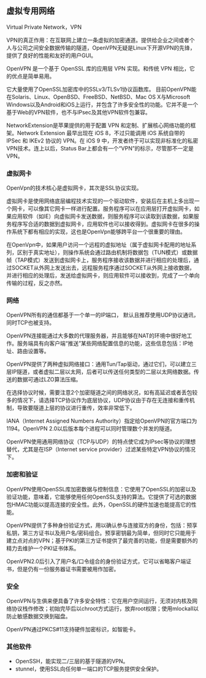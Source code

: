 ## 虚拟专用网络

Virtual Private Network，VPN

VPN的真正作用：在互联网上建立一条虚拟的加密通道。提供给企业之间或者个人与公司之间安全数据传输的隧道，OpenVPN无疑是Linux下开源VPN的先锋，提供了良好的性能和友好的用户GUI。

OpenVPN 是一个基于 OpenSSL 库的应用层 VPN 实现。和传统 VPN 相比，它的优点是简单易用。

它大量使用了OpenSSL加密库中的SSLv3/TLSv1协议函数库。
目前OpenVPN能在Solaris、Linux、OpenBSD、FreeBSD、NetBSD、Mac OS X与Microsoft Windows以及Android和iOS上运行，并包含了许多安全性的功能。它并不是一个基于Web的VPN软件，也不与IPsec及其他VPN软件包兼容。

NetworkExtension是苹果提供的用于配置 VPN 和定制、扩展核心网络功能的框架。Network Extension 最早出现在 iOS 8，不过只能调用 iOS 系统自带的 IPSec 和 IKEv2 协议的 VPN。在 iOS 9 中，开发者终于可以实现非标准化的私密VPN技术。连上以后，Status Bar上都会有一个“VPN”的标示，尽管那不一定是VPN。



### 虚拟网卡

OpenVpn的技术核心是虚拟网卡，其次是SSL协议实现。

虚拟网卡是使用网络底层编程技术实现的一个驱动软件，安装后在主机上多出现一个网卡，可以像其它网卡一样进行配置。服务程序可以在应用层打开虚拟网卡，如果应用软件（如IE）向虚拟网卡发送数据，则服务程序可以读取到该数据，如果服务程序写合适的数据到虚拟网卡，应用软件也可以接收得到。虚拟网卡在很多的操作系统下都有相应的实现，这也是OpenVpn能够跨平台一个很重要的理由。

在OpenVpn中，如果用户访问一个远程的虚拟地址（属于虚拟网卡配用的地址系列，区别于真实地址），则操作系统会通过路由机制将数据包（TUN模式）或数据帧（TAP模式）发送到虚拟网卡上，服务程序接收该数据并进行相应的处理后，通过SOCKET从外网上发送出去，远程服务程序通过SOCKET从外网上接收数据，并进行相应的处理后，发送给虚拟网卡，则应用软件可以接收到，完成了一个单向传输的过程，反之亦然。


### 网络

OpenVPN所有的通信都基于一个单一的IP端口， 默认且推荐使用UDP协议通讯，同时TCP也被支持。

OpenVPN连接能通过大多数的代理服务器，并且能够在NAT的环境中很好地工作。服务端具有向客户端“推送”某些网络配置信息的功能，这些信息包括：IP地址、路由设置等。

OpenVPN提供了两种虚拟网络接口：通用Tun/Tap驱动，通过它们，可以建立三层IP隧道，或者虚拟二层以太网，后者可以传送任何类型的二层以太网络数据。传送的数据可通过LZO算法压缩。

在选择协议时候，需要注意2个加密隧道之间的网络状况，如有高延迟或者丢包较多的情况下，请选择TCP协议作为底层协议，UDP协议由于存在无连接和重传机制，导致要隧道上层的协议进行重传，效率非常低下。

IANA（Internet Assigned Numbers Authority）指定给OpenVPN的官方端口为1194。OpenVPN 2.0以后版本每个进程可以同时管理数个并发的隧道。

OpenVPN使用通用网络协议（TCP与UDP）的特点使它成为IPsec等协议的理想替代，尤其是在ISP（Internet service provider）过滤某些特定VPN协议的情况下。


### 加密和验证

OpenVPN使用OpenSSL库加密数据与控制信息：它使用了OpenSSL的加密以及验证功能，意味着，它能够使用任何OpenSSL支持的算法。它提供了可选的数据包HMAC功能以提高连接的安全性。此外，OpenSSL的硬件加速也能提高它的性能。

OpenVPN提供了多种身份验证方式，用以确认参与连接双方的身份，包括：预享私钥，第三方证书以及用户名/密码组合。预享密钥最为简单，但同时它只能用于建立点对点的VPN；基于PKI的第三方证书提供了最完善的功能，但是需要额外的精力去维护一个PKI证书体系。

OpenVPN2.0后引入了用户名/口令组合的身份验证方式，它可以省略客户端证书，但是仍有一份服务器证书需要被用作加密。


### 安全

OpenVPN与生俱来便具备了许多安全特性：它在用户空间运行，无须对内核及网络协议栈作修改；初始完毕后以chroot方式运行，放弃root权限；使用mlockall以防止敏感数据交换到磁盘。

OpenVPN通过PKCS#11支持硬件加密标识，如智能卡。



### 其他软件

- OpenSSH，能实现二/三层的基于隧道的VPN。
- stunnel，使用SSL向任何单一端口的TCP服务提供安全保护。








